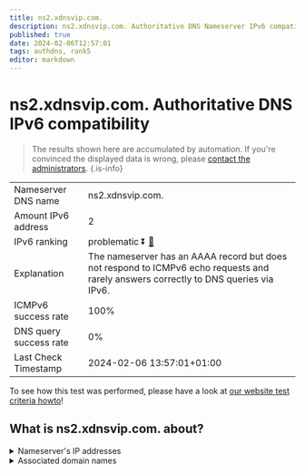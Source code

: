 ```yaml
---
title: ns2.xdnsvip.com.
description: ns2.xdnsvip.com. Authoritative DNS Nameserver IPv6 compatibility
published: true
date: 2024-02-06T12:57:01
tags: authdns, rank5
editor: markdown
---
```


# ns2.xdnsvip.com. Authoritative DNS IPv6 compatibility

> The results shown here are accumulated by automation. If you're convinced the displayed data is wrong, please [contact the administrators](/howto/chat). 
{.is-info}




|   |   |
| - | - |
| Nameserver DNS name | ns2.xdnsvip.com.
| Amount IPv6 address | 2
| IPv6 ranking | problematic :arrow_double_down: [🔗](/howto/ranking) |
| Explanation | The nameserver has an AAAA record but does not respond to ICMPv6 echo requests and rarely answers correctly to DNS queries via IPv6. |
| ICMPv6 success rate | 100%|
| DNS query success rate | 0% |
| Last Check Timestamp | 2024-02-06 13:57:01+01:00 |

To see how this test was performed, please have a look at [our website test criteria howto](/howto/testcriteria/authdns)!


## What is ns2.xdnsvip.com. about?




<details>
<summary>Nameserver's IP addresses</summary>

2408:4004:1e2:5542::88

2408:4003:10e9:4700:3a08:8514:7c22:2ba5

</details>



<details>
<summary>Associated domain names</summary>

www.psbc.com

</details>
